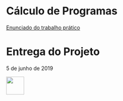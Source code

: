 # Cálculo de Programas

[Enunciado do trabalho prático](http://wiki.di.uminho.pt/twiki/pub/Education/CP1819/MaterialPedagogico/cp1819t.pdf)

# Entrega do Projeto

5 de junho de 2019

<img src="https://seeklogo.com/images/U/Universidade_do_Minho-logo-CB2F98451C-seeklogo.com.png" align="left" height="48" width="48" >
